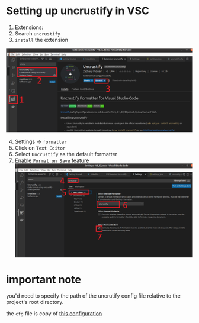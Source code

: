 # Setting up uncrustify in VSC

1. Extensions:
2. Search `uncrustify`
3. `install` the extension

![step 1-3](https://github.com/serdarkose/tutorials/blob/master/C/uncuristify_setup/pics/1-3.png)

4. Settings -> `formatter`
5. Click on `Text Editor`
6. Select `Uncrustify` as the default formatter
7. Enable `Format on Save` feature
![step 1-3](https://github.com/serdarkose/tutorials/blob/master/C/uncuristify_setup/pics/4-7.png)

# important note
you'd need to specify the path of the uncrutify config file relative to the project's root directory. 

the `cfg` file is copy of [this configuration](https://github.com/uncrustify/uncrustify/blob/master/etc/d.cfg)